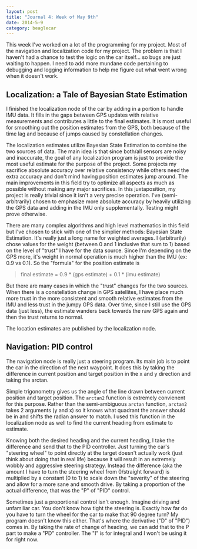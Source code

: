 ```yaml
---
layout: post
title: "Journal 4: Week of May 9th"
date: 2014-5-9
category: beaglecar
---
```


This week I've worked on a lot of the programming for my project. Most of the
navigation and localization code for my project. The problem is that I haven't
had a chance to test the logic on the car itself... so bugs are just waiting
to happen. I need to add more mundane code pertaining to debugging and logging
information to help me figure out what went wrong when it doesn't work.

## Localization: a Tale of Bayesian State Estimation

I finished the localization node of the car by adding in a portion to handle
IMU data. It fills in the gaps between GPS updates with relative measurements
and contributes a little to the final estimates. It is most useful for smoothing
out the position estimates from the GPS, both because of the time lag and
because of jumps caused by constellation changes.

The localization estimates utilize Bayesian State Estimation to combine the two
sources of data. The main idea is that since both/all sensors are noisy and
inaccurate, the goal of any localization program is just to provide the most
useful estimate for the purpose of the project. Some projects my sacrifice
absolute accuracy over relative consistency while others need the extra accuracy
and don't mind having position estimates jump around. The main improvements in
this field try to optimize all aspects as much as possible without making any
major sacrifices. In this juxtaposition, my project is really trivial since it
isn't a very precise operation. I've (semi-arbitrarily) chosen to emphasize more
absolute accuracy by heavily utilizing the GPS data and adding in the IMU only
supplementally. Testing might prove otherwise.

There are many complex algorithms and high level mathematics in this field but
I've chosen to stick with one of the simplier methods: Bayesian State
Estimation. It's really just a long name for weighted averages. I (arbitrarily)
chose values for the weight (between 0 and 1 inclusive that sum to 1) based on
the level of "trust" I have for the data source. Since I'm depending on the GPS
more, it's weight in normal operation is much higher than the IMU (ex: 0.9 vs
0.1). So the "formula" for the position estimate is

> final estimate = 0.9 * (gps estimate) + 0.1 * (imu estimate)

But there are many cases in which the "trust" changes for the two sources.
When there is a constellation change in GPS satellites, I have place much more
trust in the more consistent and smooth relative estimates from the IMU and less
trust in the jumpy GPS data. Over time, since I still use the GPS data (just
less), the estimate wanders back towards the raw GPS again and then the trust
returns to normal.

The location estimates are published by the localization node.

## Navigation: PID control

The navigation node is really just a steering program. Its main job is to point
the car in the direction of the next waypoint. It does this by taking the
difference in current position and target position in the x and y direction and
taking the arctan.

Simple trigonometry gives us the angle of the line drawn between current
position and target position. The `arctan2` function is extremely convienent
for this purpose. Rather than the semi-ambiguous `arctan` function, `arctan2`
takes 2 arguments (y and x) so it knows what quadrant the answer should be
in and shifts the radian answer to match. I used this function in the
localization node as well to find the current heading from estimate to estimate.

Knowing both the desired heading and the current heading, I take the difference
and send that to the PID controller. Just turning the car's "steering wheel" to 
point directly at the target doesn't actually work (just think about doing that
in real life) because it will result in an extremely wobbly and aggressive
steering strategy. Instead the difference (aka the amount I have to turn the 
steering wheel from 0/straight forward) is multiplied by a constant (0 to 1) to
scale down the "severity" of the steering and allow for a more sane and smooth
drive. By taking a proportion of the actual difference, that was the "P" of
"PID" control.

Sometimes just a proportional control isn't enough. Imagine driving and
unfamiliar car. You don't know how tight the steering is. Exactly how far do you
have to turn the wheel for the car to make that 90 degree turn? My program
doesn't know this either. That's where the derivative ("D" of "PID") comes in.
By taking the rate of change of heading, we can add that to the P part to make
a "PD" controller. The "I" is for integral and I won't be using it for right
now.
